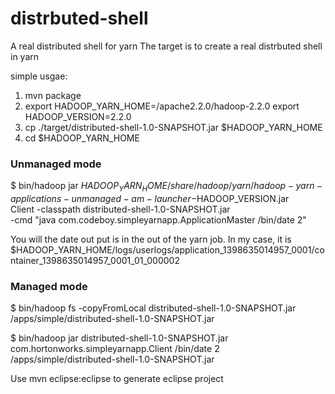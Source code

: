 distrbuted-shell
================

A real distributed shell for yarn 
The target is to create a real distrbuted shell in yarn

simple usgae:
1) mvn package
2) export HADOOP_YARN_HOME=/apache2.2.0/hadoop-2.2.0
  export HADOOP_VERSION=2.2.0
3) cp ./target/distributed-shell-1.0-SNAPSHOT.jar $HADOOP_YARN_HOME
4) cd $HADOOP_YARN_HOME

### Unmanaged mode

$ bin/hadoop jar $HADOOP_YARN_HOME/share/hadoop/yarn/hadoop-yarn-applications-unmanaged-am-launcher-$HADOOP_VERSION.jar \
Client -classpath distributed-shell-1.0-SNAPSHOT.jar  \
-cmd "java com.codeboy.simpleyarnapp.ApplicationMaster /bin/date 2"

You will the date out put is in the out of the yarn job.
In my case, it is $HADOOP_YARN_HOME/logs/userlogs/application_1398635014957_0001/container_1398635014957_0001_01_000002

### Managed mode

$ bin/hadoop fs -copyFromLocal distributed-shell-1.0-SNAPSHOT.jar /apps/simple/distributed-shell-1.0-SNAPSHOT.jar

$ bin/hadoop jar distributed-shell-1.0-SNAPSHOT.jar com.hortonworks.simpleyarnapp.Client /bin/date 2 /apps/simple/distributed-shell-1.0-SNAPSHOT.jar


Use mvn eclipse:eclipse to generate eclipse project


